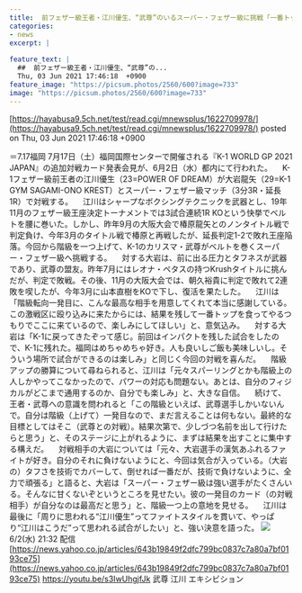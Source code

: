 ```yaml
---
title:  前フェザー級王者・江川優生、“武尊”のいるスーパー・フェザー級に挑戦「一番トップを食ってやるつもりでここに来た」  
categories:
- news
excerpt: |
  
feature_text: |
  ##  前フェザー級王者・江川優生、“武尊”の...
  Thu, 03 Jun 2021 17:46:18  +0900
feature_image: "https://picsum.photos/2560/600?image=733"
image: "https://picsum.photos/2560/600?image=733"
---
```


[https://hayabusa9.5ch.net/test/read.cgi/mnewsplus/1622709978/](https://hayabusa9.5ch.net/test/read.cgi/mnewsplus/1622709978/)
posted on Thu, 03 Jun 2021 17:46:18  +0900

<!--more-->

＝7.17福岡 7月17日（土）福岡国際センターで開催される『K-1 WORLD GP 2021 JAPAN』の追加対戦カード発表会見が、6月2日（水）都内にて行われた。 　K-1フェザー級前王者の江川優生（23=POWER OF DREAM）が大岩龍矢（29=K-1 GYM SAGAMI-ONO KREST）とスーパー・フェザー級マッチ（3分3R・延長1R）で対戦する。 　江川はシャープなボクシングテクニックを武器とし、19年11月のフェザー級王座決定トーナメントでは3試合連続1R KOという快挙でベルトを腰に巻いた。しかし、昨年9月の大阪大会で椿原龍矢とのノンタイトル戦で判定負け、今年3月のタイトル戦で椿原と再戦したが、延長判定1-2で敗れ王座陥落。今回から階級を一つ上げて、K-1のカリスマ・武尊がベルトを巻くスーパー・フェザー級へ挑戦する。 　対する大岩は、前に出る圧力とタフネスが武器であり、武尊の盟友。昨年7月にはレオナ・ペタスの持つKrushタイトルに挑んだが、判定で敗戦。その後、11月の大阪大会では、朝久裕貴に判定で敗れて2連敗を喫したが、今年3月に山本直樹をKOで下し、復活を果たした。 　江川は「階級転向一発目に、こんな最高な相手を用意してくれて本当に感謝している。この激戦区に殴り込みに来たからには、結果を残して一番トップを食ってやるつもりでここに来ているので、楽しみにしてほしい」と、意気込み。 　対する大岩は「K-1に戻ってきたぞって感じ。前回はインパクトを残した試合をしたので、K-1に残れた。福岡はめちゃめちゃ好き。人も良いしご飯も美味しいし。そういう場所で試合ができるのは楽しみ」と同じく今回の対戦を喜んだ。 　階級アップの勝算について尋ねられると、江川は「元々スパーリングとかも階級上の人しかやってこなかったので、パワーの対応も問題ない。あとは、自分のフィジカルがどこまで通用するのか、自分でも楽しみ」と、大きな自信。 　続けて、王者・武尊への意識を問われると「この階級といえば、武尊選手しかいないんで。自分は階級（上げて）一発目なので、まだ言えることは何もない。最終的な目標としてはそこ（武尊との対戦）。結果次第で、少しづつ名前を出して行けたらと思う」と、そのステージに上がれるように、まずは結果を出すことに集中する構えだ。 　対戦相手の大岩については「元々、大岩選手の漢気あふれるファイトが好き。自分のそれに負けないようにと、今回は気合が入っている。（大岩の）タフさを技術でカバーして、倒せれば一番だが、技術で負けないように、全力で頑張る」と語ると、大岩は「スーパー・フェザー級は強い選手がたくさんいる。そんなに甘くないぞというところを見せたい。彼の一発目のカード（の対戦相手）が自分なのは最高だと思う」と、階級一つ上の意地を見せる。 　江川は最後に「周りに思われる“江川優生”ってファイトスタイルを貫いて、やっぱり“江川はこうだ”って思われる試合がしたい」と、強い決意を語った。 ![](https://i.imgur.com/q7FqmOb.jpg) 6/2(水) 21:32 配信 [https://news.yahoo.co.jp/articles/643b19849f2dfc799bc0837c7a80a7bf0193ce75](https://news.yahoo.co.jp/articles/643b19849f2dfc799bc0837c7a80a7bf0193ce75) https://youtu.be/s3IwUhgjfJk 武尊 江川 エキシビション
